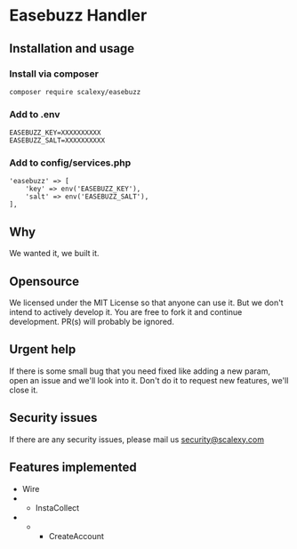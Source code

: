 # Easebuzz Handler

## Installation and usage

### Install via composer
```
composer require scalexy/easebuzz
```
### Add to .env
```
EASEBUZZ_KEY=XXXXXXXXXX
EASEBUZZ_SALT=XXXXXXXXXX
```
### Add to config/services.php
```
'easebuzz' => [
	'key' => env('EASEBUZZ_KEY'),
	'salt' => env('EASEBUZZ_SALT'),
],
```

## Why

We wanted it, we built it.

## Opensource

We licensed under the MIT License so that anyone can use it. But we don't intend to actively develop it. You are free to fork it and continue development. PR(s) will probably be ignored. 

## Urgent help

If there is some small bug that you need fixed like adding a new param, open an issue and we'll look into it. Don't do it to request new features, we'll close it.

## Security issues

If there are any security issues, please mail us security@scalexy.com

## Features implemented

- Wire
- - InstaCollect
- - - CreateAccount